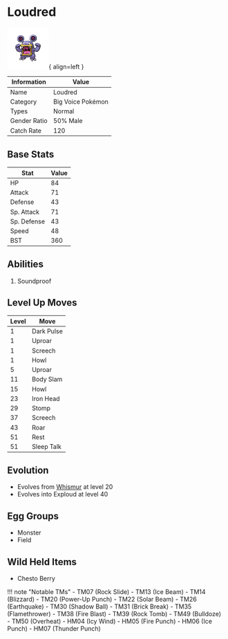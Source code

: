 # Loudred

![Loudred](../images/pokemon/294.png){ align=left }

| Information | Value |
|------------|--------|
| Name | Loudred |
| Category | Big Voice Pokémon |
| Types | Normal |
| Gender Ratio | 50% Male |
| Catch Rate | 120 |

## Base Stats

| Stat | Value |
|------|-------|
| HP | 84 |
| Attack | 71 |
| Defense | 43 |
| Sp. Attack | 71 |
| Sp. Defense | 43 |
| Speed | 48 |
| BST | 360 |

## Abilities
1. Soundproof

## Level Up Moves
| Level | Move |
|-------|------|
| 1 | Dark Pulse |
| 1 | Uproar |
| 1 | Screech |
| 1 | Howl |
| 5 | Uproar |
| 11 | Body Slam |
| 15 | Howl |
| 23 | Iron Head |
| 29 | Stomp |
| 37 | Screech |
| 43 | Roar |
| 51 | Rest |
| 51 | Sleep Talk |

## Evolution
- Evolves from [Whismur](293-whismur.md) at level 20
- Evolves into Exploud at level 40

## Egg Groups
- Monster
- Field

## Wild Held Items
- Chesto Berry

!!! note "Notable TMs"
    - TM07 (Rock Slide)
    - TM13 (Ice Beam)
    - TM14 (Blizzard)
    - TM20 (Power-Up Punch)
    - TM22 (Solar Beam)
    - TM26 (Earthquake)
    - TM30 (Shadow Ball)
    - TM31 (Brick Break)
    - TM35 (Flamethrower)
    - TM38 (Fire Blast)
    - TM39 (Rock Tomb)
    - TM49 (Bulldoze)
    - TM50 (Overheat)
    - HM04 (Icy Wind)
    - HM05 (Fire Punch)
    - HM06 (Ice Punch)
    - HM07 (Thunder Punch)
